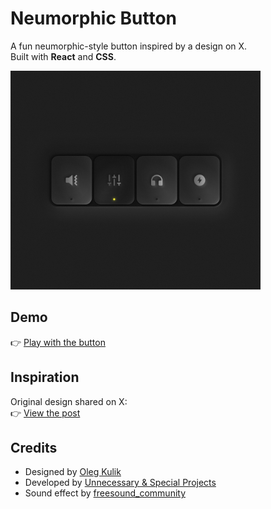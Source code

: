 # Neumorphic Button

A fun neumorphic-style button inspired by a design on X.  
Built with **React** and **CSS**.  

<img src="./design.jpeg" alt="Button Preview" width="400" />

## Demo 
👉 [Play with the button](https://unnecessary-special-projects.github.io/neumorphic-button)  

## Inspiration

Original design shared on X:  
👉 [View the post](https://x.com/speytdesign/status/1969147550134345736)  

## Credits

* Designed by [Oleg Kulik](https://x.com/speytdesign)
* Developed by [Unnecessary & Special Projects](https://x.com/uandsp)
* Sound effect by [freesound_community](https://pixabay.com/users/freesound_community-46691455/?utm_source=link-attribution&utm_medium=referral&utm_campaign=music&utm_content=104585)
